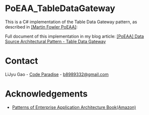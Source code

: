 # PoEAA_TableDataGateway

This is a C# implementation of the Table Data Gateway pattern, as described in
[\[Martin Fowler PoEAA\]](https://www.martinfowler.com/eaaCatalog/tableDataGateway.html):

Full document of this implementation in my blog article: [[PoEAA] Data Source Architectural Pattern - Table Data Gateway](https://glj8989332.blogspot.com/2021/06/poeaa-data-source-architectural-pattern-table-data-gateway.html)

# Contact

LiJyu Gao - [Code Paradise](http://glj8989332.blogspot.com/) - b8989332@gmail.com


# Acknowledgements
* [Patterns of Enterprise Application Architecture Book(Amazon)](https://www.amazon.com/Patterns-Enterprise-Application-Architecture-Martin/dp/0321127420?&linkCode=ll1&tag=&linkId=cbd977b2fdd864da1d4d9ad1c5432151&language=zh_TW&ref_=as_li_ss_tl)
